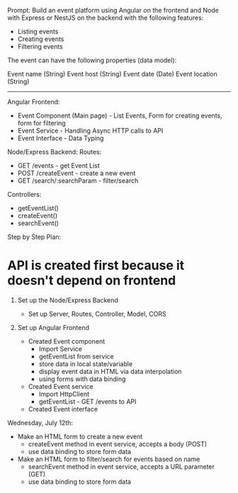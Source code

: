 Prompt: Build an event platform using Angular on the frontend and Node with Express or NestJS on the backend with the following features:

- Listing events
- Creating events
- Filtering events

The event can have the following properties (data model):

Event name (String)
Event host (String)
Event date (Date)
Event location (String)

---

Angular Frontend:

- Event Component (Main page) - List Events, Form for creating events, form for filtering
- Event Service - Handling Async HTTP calls to API
- Event Interface - Data Typing

Node/Express Backend:
Routes:

- GET /events - get Event List
- POST /createEvent - create a new event
- GET /search/:searchParam - filter/search

Controllers:

- getEventList()
- createEvent()
- searchEvent()

Step by Step Plan:

# API is created first because it doesn't depend on frontend

1. Set up the Node/Express Backend

   - Set up Server, Routes, Controller, Model, CORS

2. Set up Angular Frontend

   - Created Event component
     - Import Service
     - getEventList from service
     - store data in local state/variable
     - display event data in HTML via data interpolation
     - using forms with data binding
   - Created Event service
     - Import HttpClient
     - getEventList - GET /events to API
   - Created Event interface

Wednesday, July 12th:

- Make an HTML form to create a new event
  - createEvent method in event service, accepts a body (POST)
  - use data binding to store form data
- Make an HTML form to filter/search for events based on name
  - searchEvent method in event service, accepts a URL parameter (GET)
  - use data binding to store form data
